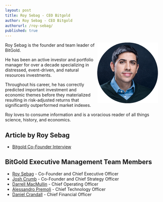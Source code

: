 ```yaml
---
layout: post
title: Roy Sebag - CEO Bitgold
author: Roy Sebag - CEO Bitgold
authorurl: /roy-sebag/
published: true
---
```


<img src="/images/roy-sebag.png" alt="Roy Sebag" align="right">
<p>Roy Sebag is the founder and team leader of BitGold.
<p>He has been an active investor and portfolio manager for over a decade specializing in distressed, event-driven, and natural resources investments.
<p>Throughout his career, he has correctly predicted important investment and economic themes before they materialized resulting in risk-adjusted returns that significantly outperformed market indexes.
<p>Roy loves to consume information and is a voracious reader of all things science, history, and economics.


## Article by Roy Sebag
<ul>
<li><a href="http://business.financialpost.com/investing/bitgold-begins-trading-on-tsx-venture-exchange-as-gold-transaction-platform-builds-momentum">Bitgold Co-Founder Interview</a></li>
</ul>

## BitGold Executive Management Team Members
<ul><li><a href="/roy-sebag/">Roy Sebag</a> - Co-Founder and Chief Executive Officer</li>
<li><a href="/josh-crumb/">Josh Crumb</a> - Co-Founder and Chief Strategy Officer</li>
<li><a href="/darrell-macmullin/">Darrell MacMullin</a> - Chief Operating Officer</li>
<li><a href="/alessandro-premoli/">Alessandro Premoli</a> - Chief Technology Officer</li>
<li><a href="/daniel-crandall/">Daniel Crandall</a> - Chief Financial Officer</li></ul>